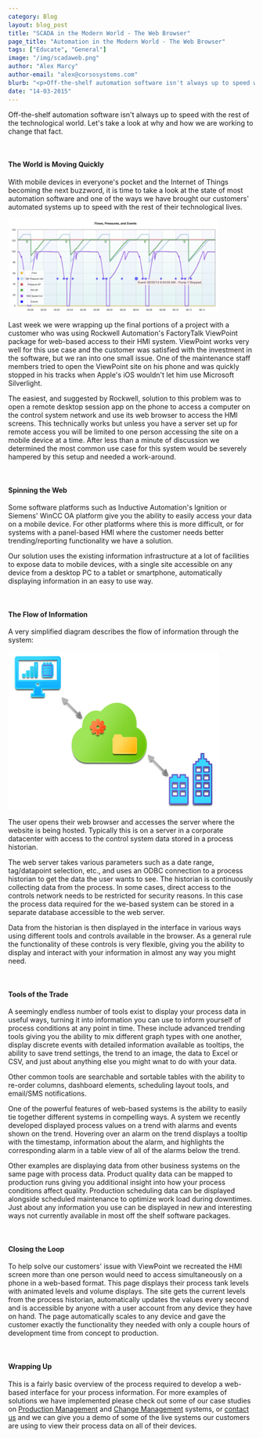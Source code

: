 ```yaml
---
category: Blog
layout: blog_post
title: "SCADA in the Modern World - The Web Browser"
page_title: "Automation in the Modern World - The Web Browser"
tags: ["Educate", "General"]
image: "/img/scadaweb.png"
author: "Alex Marcy"
author-email: "alex@corsosystems.com"
blurb: "<p>Off-the-shelf automation software isn't always up to speed with the rest of the world. Let's take a look at why and how we are working to change that fact.</p>"
date: "14-03-2015"
---
```


<p>Off-the-shelf automation software isn't always up to speed with the rest of the technological world. Let's take a look at why and how we are working to change that fact.</p>
<br/>
<h4>The World is Moving Quickly</h4>

<p>With mobile devices in everyone's pocket and the Internet of Things becoming the next buzzword, it is time to take a look at the state of most automation software and one of the ways we have brought our customers' automated systems up to speed with the rest of their technological lives.</p>

<img src="/img/trendadv.png" width="430px"/>
<br/>
<p>Last week we were wrapping up the final portions of a project with a customer who was using Rockwell Automation's FactoryTalk ViewPoint package for web-based access to their HMI system. ViewPoint works very well for this use case and the customer was satisfied with the investment in the software, but we ran into one small issue. One of the maintenance staff members tried to open the ViewPoint site on his phone and was quickly stopped in his tracks when Apple's iOS wouldn't let him use Microsoft Silverlight.</p>

<p>The easiest, and suggested by Rockwell, solution to this problem was to open a remote desktop session app on the phone to access a computer on the control system network and use its web browser to access the HMI screens. This technically works but unless you have a server set up for remote access you will be limited to one person accessing the site on a mobile device at a time. After less than a minute of discussion we determined the most common use case for this system would be severely hampered by this setup and needed a work-around.</p>

<br/>
<h4>Spinning the Web</h4>

<p>Some software platforms such as Inductive Automation's Ignition or Siemens' WinCC OA platform give you the ability to easily access your data on a mobile device. For other platforms where this is more difficult, or for systems with a panel-based HMI where the customer needs better trending/reporting functionality we have a solution.</p>

<p>Our solution uses the existing information infrastructure at a lot of facilities to expose data to mobile devices, with a single site accessible on any device from a desktop PC to a tablet or smartphone, automatically displaying information in an easy to use way.</p>

<br/>
<h4>The Flow of Information</h4>

<p>A very simplified diagram describes the flow of information through the system:</p>

<img src="/img/scadaweb.png" width="430px"/>
<br/>
<p>The user opens their web browser and accesses the server where the website is being hosted. Typically this is on a server in a corporate datacenter with access to the control system data stored in a process historian.</p>

<p>The web server takes various parameters such as a date range, tag/datapoint selection, etc., and uses an ODBC connection to a process historian to get the data the user wants to see. The historian is continuously collecting data from the process. In some cases, direct access to the controls network needs to be restricted for security reasons. In this case the process data required for the we-based system can be stored in a separate database accessible to the web server.</p>

<p>Data from the historian is then displayed in the interface in various ways using different tools and controls available in the browser. As a general rule the functionality of these controls is very flexible, giving you the ability to display and interact with your information in almost any way you might need.</p>

<br/>
<h4>Tools of the Trade</h4>
<p>A seemingly endless number of tools exist to display your process data in useful ways, turning it into information you can use to inform yourself of process conditions at any point in time. These include advanced trending tools giving you the ability to mix different graph types with one another, display discrete events with detailed information available as tooltips, the ability to save trend settings, the trend to an image, the data to Excel or CSV, and just about anything else you might wnat to do with your data.</p>

<p>Other common tools are searchable and sortable tables with the ability to re-order columns, dashboard elements, scheduling layout tools, and email/SMS notifications.</p>

<p>One of the powerful features of web-based systems is the ability to easily tie together different systems in compelling ways. A system we recently developed displayed process values on a trend with alarms and events shown on the trend. Hovering over an alarm on the trend displays a tooltip with the timestamp, information about the alarm, and highlights the corresponding alarm in a table view of all of the alarms below the trend.</p>

<p>Other examples are displaying data from other business systems on the same page with process data. Product quality data can be mapped to production runs giving you additional insight into how your process conditions affect quality. Production scheduling data can be displayed alongside scheduled maintenance to optimize work load during downtimes. Just about any information you use can be displayed in new and interesting ways not currently available in most off the shelf software packages.</p>

<br/>
<h4>Closing the Loop</h4>

<p>To help solve our customers' issue with ViewPoint we recreated the HMI screen more than one person would need to access simultaneously on a phone in a web-based format. This page displays their process tank levels with animated levels and volume displays. The site gets the current levels from the process historian, automatically updates the values every second and is accessible by anyone with a user account from any device they have on hand. The page automatically scales to any device and gave the customer exactly the functionality they needed with only a couple hours of development time from concept to production.</p>

<br/>
<h4>Wrapping Up</h4>

<p>This is a fairly basic overview of the process required to develop a web-based interface for your process information. For more examples of solutions we have implemented please check out some of our case studies on <a href="http://corsosystems.com/casestudy/product-data-management-system/">Production Management</a> and <a href="http://corsosystems.com/casestudy/process-change-management-system/">Change Management</a> systems, or <a href="http://corsosystems.com/contact">contact us</a> and we can give you a demo of some of the live systems our customers are using to view their process data on all of their devices.</p>

